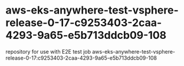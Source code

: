# aws-eks-anywhere-test-vsphere-release-0-17-c9253403-2caa-4293-9a65-e5b713ddcb09-108
repository for use with E2E test job aws-eks-anywhere-test-vsphere-release-0-17:c9253403-2caa-4293-9a65-e5b713ddcb09-108
